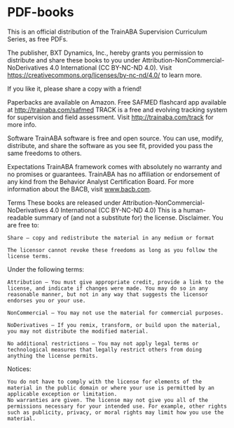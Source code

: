 # PDF-books
This is an official distribution of the TrainABA Supervision Curriculum Series, as free PDFs.

The publisher, BXT Dynamics, Inc., hereby grants you permission to distribute and share these books to you under Attribution-NonCommercial-NoDerivatives 4.0 International (CC BY-NC-ND 4.0). Visit https://creativecommons.org/licenses/by-nc-nd/4.0/ to learn more. 

If you like it, please share a copy with a friend!

Paperbacks are available on Amazon.
Free SAFMED flashcard app available at http://trainaba.com/safmed
TRACK is a free and evolving tracking system for supervision and field assessment. Visit http://trainaba.com/track for more info.

Software
TrainABA software is free and open source. You can use, modify, distribute, and share the software as you see fit, provided you pass the same freedoms to others.


Expectations
TrainABA framework comes with absolutely no warranty and no promises or guarantees. TrainABA has no affiliation or endorsement of any kind from the Behavior Analyst Certification Board. For more information about the BACB, visit www.bacb.com.


Terms
These books are released under Attribution-NonCommercial-NoDerivatives 4.0 International (CC BY-NC-ND 4.0)
This is a human-readable summary of (and not a substitute for) the license. Disclaimer.
You are free to:

    Share — copy and redistribute the material in any medium or format

    The licensor cannot revoke these freedoms as long as you follow the license terms.

Under the following terms:

    Attribution — You must give appropriate credit, provide a link to the license, and indicate if changes were made. You may do so in any reasonable manner, but not in any way that suggests the licensor endorses you or your use.

    NonCommercial — You may not use the material for commercial purposes.

    NoDerivatives — If you remix, transform, or build upon the material, you may not distribute the modified material.

    No additional restrictions — You may not apply legal terms or technological measures that legally restrict others from doing anything the license permits.

Notices:

    You do not have to comply with the license for elements of the material in the public domain or where your use is permitted by an applicable exception or limitation.
    No warranties are given. The license may not give you all of the permissions necessary for your intended use. For example, other rights such as publicity, privacy, or moral rights may limit how you use the material.





